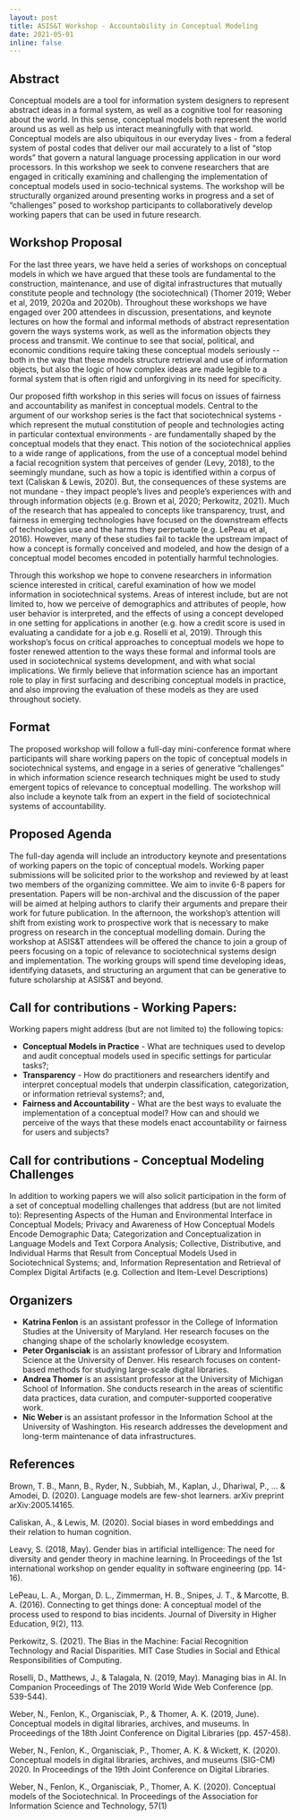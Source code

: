 ```yaml
---
layout: post
title: ASIS&T Workshop - Accountability in Conceptual Modeling 
date: 2021-05-01
inline: false
--- 
```



## Abstract
Conceptual models are a tool for information system designers to represent abstract ideas in a formal system, as well as a cognitive tool for reasoning about the world. In this sense, conceptual models both represent the world around us as well as help us interact meaningfully with that world. Conceptual models are also ubiquitous in our everyday lives - from a  federal system of postal codes that deliver our mail accurately to a list of “stop words” that govern a natural language processing application in our word processors. In this workshop we seek to convene researchers that are engaged in critically examining and challenging the implementation of conceptual models used in socio-technical systems. The workshop will be structurally organized around presenting works in progress and a set of “challenges” posed to workshop participants to collaboratively develop working papers that can be used in future research. 

## Workshop Proposal 
For the last three years, we have held a series of workshops on conceptual models in which we have argued that these tools are fundamental to the construction, maintenance, and use of digital infrastructures that mutually constitute people and technology (the sociotechnical) (Thomer 2019; Weber et al, 2019, 2020a and 2020b). Throughout these workshops we have engaged over 200 attendees in discussion, presentations, and keynote lectures on how the formal and informal methods of abstract representation govern the ways systems work, as well as the information objects they process and transmit.  We continue to see that social, political, and economic conditions require taking these conceptual models seriously -- both in the way that these models structure retrieval and use of information objects, but also the logic of how complex ideas are made legible to a formal system that is often rigid and unforgiving in its need for specificity.  

Our proposed fifth workshop in this series will focus on issues of fairness and accountability as manifest in conceptual models. Central to the argument of our workshop series is the fact that sociotechnical systems - which represent the mutual constitution of people and technologies acting in particular contextual environments -  are fundamentally shaped by the conceptual models that they enact. This notion of the sociotechnical applies to a wide range of applications, from the use of a conceptual model behind a facial recognition system that perceives of gender (Levy, 2018), to the seemingly mundane, such as how a topic is identified within a corpus of text (Caliskan & Lewis, 2020). But, the consequences of these systems are not mundane - they impact people’s lives and people’s experiences with and through information objects (e.g. Brown et al, 2020; Perkowitz, 2021). Much of the research that has appealed to concepts like transparency, trust, and fairness in emerging technologies have focused on the downstream effects of technologies use and the harms they perpetuate (e.g. LePeau et al, 2016). However, many of these studies fail to tackle the upstream impact of how a concept is formally conceived and modeled, and how the design of a conceptual model becomes encoded in potentially harmful technologies.  

Through this workshop we hope to convene researchers in information science interested in critical, careful examination of how we model information in sociotechnical systems. Areas of interest include, but are not limited to, how we perceive of demographics and attributes of people, how user behavior is interpreted, and the effects of using a concept developed in one setting for applications in another (e.g. how a credit score is used in evaluating a candidate for a job e.g. Roselli et al, 2019). Through this workshop’s focus on critical approaches to conceptual models we hope to foster renewed attention to the ways these formal and informal tools are used in sociotechnical systems development, and with what social implications. We firmly believe that information science has an important role to play in first surfacing and describing conceptual models in practice, and also improving the evaluation of these models as they are used throughout society. 

## Format
The proposed workshop will follow a full-day mini-conference format where participants will share working papers on the topic of conceptual models in sociotechnical systems, and engage in a series of generative “challenges” in which information science research techniques might be used to study emergent topics of relevance to conceptual modelling. The workshop will also include a keynote talk from an expert in the field of sociotechnical systems of accountability. 

## Proposed Agenda 
The full-day agenda will include an introductory keynote and presentations of working papers on the topic of conceptual models. Working paper submissions will be solicited prior to the workshop and reviewed by at least two members of the organizing committee. We aim to invite 6-8 papers for presentation. Papers will be non-archival and the discussion of the paper will be aimed at helping authors to clarify their arguments and prepare their work for future publication. 
In the afternoon, the workshop’s attention will shift from existing work to prospective work that is necessary to make progress on research in the conceptual modelling domain. During the workshop at ASIS&T attendees will be offered the chance to join a group of peers focusing on a topic of relevance to sociotechnical systems design and implementation. The working groups will spend time developing ideas, identifying datasets, and structuring an argument that can be generative to future scholarship at ASIS&T and beyond. 

## Call for contributions - Working Papers: 
Working papers might address (but are not limited to) the following topics: 

- **Conceptual Models in Practice** - What are techniques used to develop and audit conceptual models used in specific settings for particular tasks?;
- **Transparency** - How do practitioners and researchers identify and interpret conceptual models that underpin classification, categorization, or information retrieval systems?; and, 
- **Fairness and Accountability** - What are the best ways to evaluate the implementation of a conceptual model? How can and should we perceive of the ways that these models enact accountability or fairness for users and subjects? 

## Call for contributions - Conceptual Modeling Challenges 
In addition to working papers we will also solicit participation in the form of a set of conceptual modelling challenges that address (but are not limited to):  Representing Aspects of the Human and Environmental Interface in Conceptual Models; Privacy and Awareness of How Conceptual Models Encode Demographic Data;  Categorization and Conceptualization in Language Models and Text Corpora Analysis;  Collective, Distributive, and Individual Harms that Result from Conceptual Models Used in Sociotechnical Systems; and, Information Representation and Retrieval of Complex Digital Artifacts (e.g. Collection and Item-Level Descriptions)

## Organizers 

- **Katrina Fenlon** is an assistant professor in the College of Information Studies at the University of Maryland. Her research focuses on the changing shape of the scholarly knowledge ecosystem.
- **Peter Organisciak** is an assistant professor of Library and Information Science at the University of Denver. His research focuses on content-based methods for studying large-scale digital libraries.
- **Andrea Thomer** is an assistant professor at the University of Michigan School of Information. She conducts research in the areas of scientific data practices, data curation, and computer-supported cooperative work. 
- **Nic Weber** is an assistant professor in the Information School at the University of Washington. His research addresses the development and long-term maintenance of data infrastructures. 


## References

Brown, T. B., Mann, B., Ryder, N., Subbiah, M., Kaplan, J., Dhariwal, P., ... & Amodei, D. (2020). Language models are few-shot learners. arXiv preprint arXiv:2005.14165.

Caliskan, A., & Lewis, M. (2020). Social biases in word embeddings and their relation to human cognition.

Leavy, S. (2018, May). Gender bias in artificial intelligence: The need for diversity and gender theory in machine learning. In Proceedings of the 1st international workshop on gender equality in software engineering (pp. 14-16).

LePeau, L. A., Morgan, D. L., Zimmerman, H. B., Snipes, J. T., & Marcotte, B. A. (2016). Connecting to get things done: A conceptual model of the process used to respond to bias incidents. Journal of Diversity in Higher Education, 9(2), 113.

Perkowitz, S. (2021). The Bias in the Machine: Facial Recognition Technology and Racial Disparities. MIT Case Studies in Social and Ethical Responsibilities of Computing.

Roselli, D., Matthews, J., & Talagala, N. (2019, May). Managing bias in AI. In Companion Proceedings of The 2019 World Wide Web Conference (pp. 539-544).

Weber, N., Fenlon, K., Organisciak, P., & Thomer, A. K. (2019, June). Conceptual models in digital libraries, archives, and museums. In Proceedings of the 18th Joint Conference on Digital Libraries (pp. 457-458).

Weber, N., Fenlon, K., Organisciak, P., Thomer, A. K. & Wickett, K. (2020). Conceptual models in digital libraries, archives, and museums (SIG-CM) 2020. In Proceedings of the 19th Joint Conference on Digital Libraries. 

Weber, N., Fenlon, K., Organisciak, P., Thomer, A. K. (2020). Conceptual models of the Sociotechnical. In Proceedings of the Association for Information Science and Technology, 57(1)
